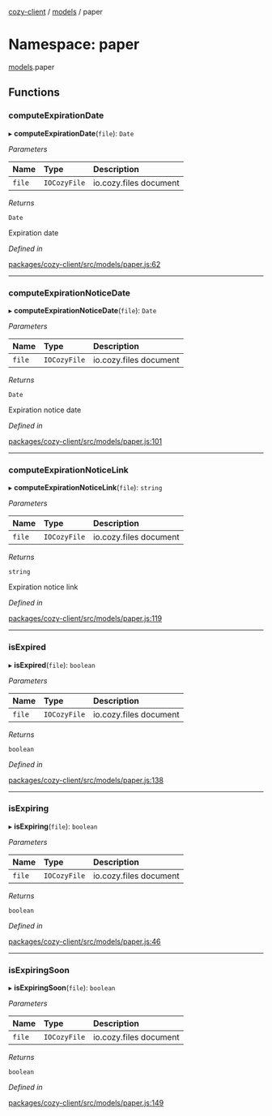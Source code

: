 [cozy-client](../README.md) / [models](models.md) / paper

# Namespace: paper

[models](models.md).paper

## Functions

### computeExpirationDate

▸ **computeExpirationDate**(`file`): `Date`

*Parameters*

| Name | Type | Description |
| :------ | :------ | :------ |
| `file` | `IOCozyFile` | io.cozy.files document |

*Returns*

`Date`

Expiration date

*Defined in*

[packages/cozy-client/src/models/paper.js:62](https://github.com/cozy/cozy-client/blob/master/packages/cozy-client/src/models/paper.js#L62)

***

### computeExpirationNoticeDate

▸ **computeExpirationNoticeDate**(`file`): `Date`

*Parameters*

| Name | Type | Description |
| :------ | :------ | :------ |
| `file` | `IOCozyFile` | io.cozy.files document |

*Returns*

`Date`

Expiration notice date

*Defined in*

[packages/cozy-client/src/models/paper.js:101](https://github.com/cozy/cozy-client/blob/master/packages/cozy-client/src/models/paper.js#L101)

***

### computeExpirationNoticeLink

▸ **computeExpirationNoticeLink**(`file`): `string`

*Parameters*

| Name | Type | Description |
| :------ | :------ | :------ |
| `file` | `IOCozyFile` | io.cozy.files document |

*Returns*

`string`

Expiration notice link

*Defined in*

[packages/cozy-client/src/models/paper.js:119](https://github.com/cozy/cozy-client/blob/master/packages/cozy-client/src/models/paper.js#L119)

***

### isExpired

▸ **isExpired**(`file`): `boolean`

*Parameters*

| Name | Type | Description |
| :------ | :------ | :------ |
| `file` | `IOCozyFile` | io.cozy.files document |

*Returns*

`boolean`

*Defined in*

[packages/cozy-client/src/models/paper.js:138](https://github.com/cozy/cozy-client/blob/master/packages/cozy-client/src/models/paper.js#L138)

***

### isExpiring

▸ **isExpiring**(`file`): `boolean`

*Parameters*

| Name | Type | Description |
| :------ | :------ | :------ |
| `file` | `IOCozyFile` | io.cozy.files document |

*Returns*

`boolean`

*Defined in*

[packages/cozy-client/src/models/paper.js:46](https://github.com/cozy/cozy-client/blob/master/packages/cozy-client/src/models/paper.js#L46)

***

### isExpiringSoon

▸ **isExpiringSoon**(`file`): `boolean`

*Parameters*

| Name | Type | Description |
| :------ | :------ | :------ |
| `file` | `IOCozyFile` | io.cozy.files document |

*Returns*

`boolean`

*Defined in*

[packages/cozy-client/src/models/paper.js:149](https://github.com/cozy/cozy-client/blob/master/packages/cozy-client/src/models/paper.js#L149)

